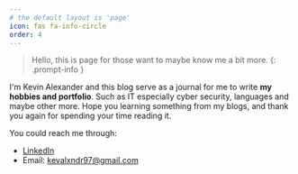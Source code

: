```yaml
---
# the default layout is 'page'
icon: fas fa-info-circle
order: 4
---
```


> Hello, this is page for those want to maybe know me a bit more.
{: .prompt-info }

I'm Kevin Alexander and this blog serve as a journal for me to write **my hobbies and portfolio**. Such as IT especially cyber security, languages and maybe other more. Hope you learning something from my blogs, and thank you again for spending your time reading it. 

You could reach me through:
- [LinkedIn](https://www.linkedin.com/in/kvn-alexander-707/)
- Email: <kevalxndr97@gmail.com>